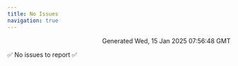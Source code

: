 ```yaml
---
title: No Issues
navigation: true
---
```


<p style="text-align:right;color:#cccs">
Generated Wed, 15 Jan 2025 07:56:48 GMT
</p>
<p>✅ No issues to report ✅</p>



